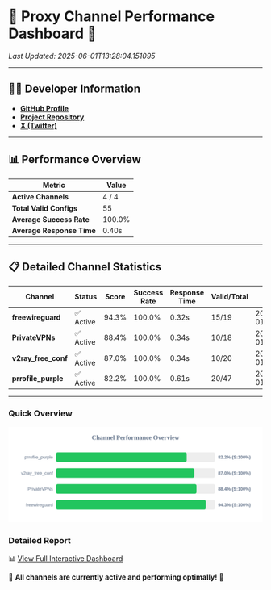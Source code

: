 # 🌟 Proxy Channel Performance Dashboard 🌟

_Last Updated: 2025-06-01T13:28:04.151095_

---

## 👩‍💻 Developer Information

- **[GitHub Profile](https://github.com/4n0nymou3)**  
- **[Project Repository](https://github.com/4n0nymou3/multi-proxy-config-fetcher)**  
- **[X (Twitter)](https://x.com/4n0nymou3)**  

---

## 📊 Performance Overview

| Metric                | Value       |
|-----------------------|-------------|
| **Active Channels**   | 4 / 4       |
| **Total Valid Configs** | 55          |
| **Average Success Rate** | 100.0%      |
| **Average Response Time** | 0.40s       |

---

## 📋 Detailed Channel Statistics

| Channel          | Status     | Score  | Success Rate | Response Time | Valid/Total | Last Success               |
|------------------|------------|--------|--------------|---------------|-------------|----------------------------|
| **freewireguard**  | ✅ Active  | 94.3%  | 100.0% | 0.32s         | 15/19       | 2025-06-01T13:28:04.149378 |
| **PrivateVPNs**  | ✅ Active  | 88.4%  | 100.0% | 0.34s         | 10/18       | 2025-06-01T13:28:03.801136 |
| **v2ray_free_conf**  | ✅ Active  | 87.0%  | 100.0% | 0.34s         | 10/20       | 2025-06-01T13:28:03.431472 |
| **prrofile_purple**  | ✅ Active  | 82.2%  | 100.0% | 0.61s         | 20/47       | 2025-06-01T13:28:03.000513 |

---

### Quick Overview
<div align="center">
  <a href="https://raw.githubusercontent.com/nullluser/NullRepo/refs/heads/main/assets/channel_stats_chart.svg">
    <img src="https://raw.githubusercontent.com/nullluser/NullRepo/refs/heads/main/assets/channel_stats_chart.svg" alt="Source Performance Statistics" width="800">
  </a>
</div>

### Detailed Report
📊 [View Full Interactive Dashboard](https://htmlpreview.github.io/?https://github.com/nullluser/NullRepo/blob/main/assets/performance_report.html)

🎉 **All channels are currently active and performing optimally!** 🎉
